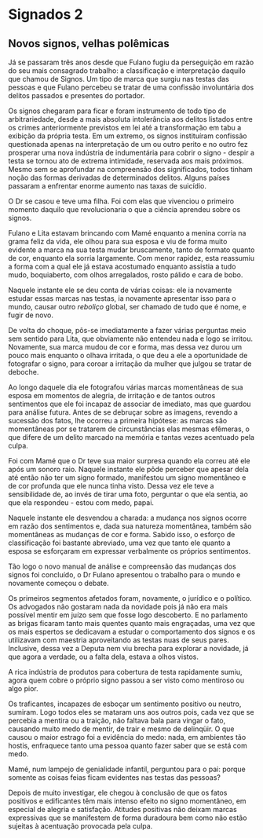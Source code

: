 # Signados 2
## Novos signos, velhas polêmicas

Já se passaram três anos desde que Fulano fugiu da perseguição em razão do seu mais consagrado trabalho: a classificação e interpretação daquilo que chamou de Signos. Um tipo de marca que surgiu nas testas das pessoas e que Fulano percebeu se tratar de uma confissão involuntária dos delitos passados e presentes do portador.

Os signos chegaram para ficar e foram instrumento de todo tipo de arbitrariedade, desde a mais absoluta intolerância aos delitos listados entre os crimes anteriormente previstos em lei até a transformação em tabu a exibição da própria testa. Em um extremo, os signos instituíram confissão questionada apenas na interpretação de um ou outro perito e no outro fez prosperar uma nova indústria de indumentária para cobrir o signo - despir a testa se tornou ato de extrema intimidade, reservada aos mais próximos. Mesmo sem se aprofundar na compreensão dos significados, todos tinham noção das formas derivadas de determinados delitos. Alguns países passaram a enfrentar enorme aumento nas taxas de suicídio.

O Dr se casou e teve uma filha. Foi com elas que vivenciou o primeiro momento daquilo que revolucionaria o que a ciência aprendeu sobre os signos.

Fulano e Lita estavam brincando com Mamé enquanto a menina corria na grama feliz da vida, ele olhou para sua esposa e viu de forma muito evidente a marca na sua testa mudar bruscamente, tanto de formato quanto de cor, enquanto ela sorria largamente. Com menor rapidez, esta reassumiu a forma com a qual ele já estava acostumado enquanto assistia a tudo mudo, boquiaberto, com olhos arregalados, rosto pálido e cara de bobo.

Naquele instante ele se deu conta de várias coisas: ele ia novamente estudar essas marcas nas testas, ia novamente apresentar isso para o mundo, causar outro _reboliço_ global, ser chamado de tudo que é nome, e fugir de novo. 

De volta do choque, pôs-se imediatamente a fazer várias perguntas meio sem sentido para Lita, que obviamente não entendeu nada e logo se irritou. Novamente, sua marca mudou de cor e forma, mas dessa vez durou um pouco mais enquanto o olhava irritada, o que deu a ele a oportunidade de fotografar o signo, para coroar a irritação da mulher que julgou se tratar de deboche.

Ao longo daquele dia ele fotografou várias marcas momentâneas de sua esposa em momentos de alegria, de irritação e de tantos outros sentimentos que ele foi incapaz de associar de imediato, mas que guardou para análise futura. Antes de se debruçar sobre as imagens, revendo a sucessão dos fatos, lhe ocorreu a primeira hipótese: as marcas são momentâneas por se tratarem de circunstâncias elas mesmas efêmeras, o que difere de um delito marcado na memória e tantas vezes acentuado pela culpa.

Foi com Mamé que o Dr teve sua maior surpresa quando ela correu até ele após um sonoro raio. Naquele instante ele pôde perceber que apesar dela até então não ter um signo formado, manifestou um signo momentâneo e de cor profunda que ele nunca tinha visto. Dessa vez ele teve a sensibilidade de, ao invés de tirar uma foto, perguntar o que ela sentia, ao que ela respondeu - estou com medo, papai.

Naquele instante ele desvendou a charada: a mudança nos signos ocorre em razão dos sentimentos e, dada sua natureza momentânea, também são momentâneas as mudanças de cor e forma. Sabido isso, o esforço de classificação foi bastante abreviado, uma vez que tanto ele quanto a esposa se esforçaram em expressar verbalmente os próprios sentimentos.

Tão logo o novo manual de análise e compreensão das mudanças dos signos foi concluído, o Dr Fulano apresentou o trabalho para o mundo e novamente começou o debate.

Os primeiros segmentos afetados foram, novamente, o jurídico e o político. Os advogados não gostaram nada da novidade pois já não era mais possível mentir em juízo sem que fosse logo descoberto. E no parlamento as brigas ficaram tanto mais quentes quanto mais engraçadas, uma vez que os mais espertos se dedicavam a estudar o comportamento dos signos e os utilizavam com maestria aproveitando as testas nuas de seus pares. Inclusive, dessa vez a Deputa nem viu brecha para explorar a novidade, já que agora a verdade, ou a falta dela, estava a olhos vistos. 

A rica indústria de produtos para cobertura de testa rapidamente sumiu, agora quem cobre o próprio signo passou a ser visto como mentiroso ou algo pior.

Os traficantes, incapazes de esboçar um sentimento positivo ou neutro, sumiram. Logo todos eles se mataram uns aos outros pois, cada vez que se percebia a mentira ou a traição, não faltava bala para vingar o fato, causando muito medo de mentir, de trair e mesmo de delinqüir. O  que causou o maior estrago foi a evidência do medo: nada, em ambientes tão hostis, enfraquece tanto uma pessoa quanto fazer saber que se está com medo.

Mamé, num lampejo de genialidade infantil, perguntou para o pai: porque somente as coisas feias ficam evidentes nas testas das pessoas? 

Depois de muito investigar, ele chegou à conclusão de que os fatos positivos e edificantes têm mais intenso efeito no signo momentâneo, em especial de alegria e satisfação. Atitudes positivas não deixam marcas expressivas que se manifestem de forma duradoura bem como não estão sujeitas à acentuação provocada pela culpa.

